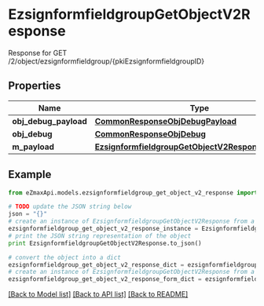 # EzsignformfieldgroupGetObjectV2Response

Response for GET /2/object/ezsignformfieldgroup/{pkiEzsignformfieldgroupID}

## Properties
Name | Type | Description | Notes
------------ | ------------- | ------------- | -------------
**obj_debug_payload** | [**CommonResponseObjDebugPayload**](CommonResponseObjDebugPayload.md) |  | 
**obj_debug** | [**CommonResponseObjDebug**](CommonResponseObjDebug.md) |  | [optional] 
**m_payload** | [**EzsignformfieldgroupGetObjectV2ResponseMPayload**](EzsignformfieldgroupGetObjectV2ResponseMPayload.md) |  | 

## Example

```python
from eZmaxApi.models.ezsignformfieldgroup_get_object_v2_response import EzsignformfieldgroupGetObjectV2Response

# TODO update the JSON string below
json = "{}"
# create an instance of EzsignformfieldgroupGetObjectV2Response from a JSON string
ezsignformfieldgroup_get_object_v2_response_instance = EzsignformfieldgroupGetObjectV2Response.from_json(json)
# print the JSON string representation of the object
print EzsignformfieldgroupGetObjectV2Response.to_json()

# convert the object into a dict
ezsignformfieldgroup_get_object_v2_response_dict = ezsignformfieldgroup_get_object_v2_response_instance.to_dict()
# create an instance of EzsignformfieldgroupGetObjectV2Response from a dict
ezsignformfieldgroup_get_object_v2_response_form_dict = ezsignformfieldgroup_get_object_v2_response.from_dict(ezsignformfieldgroup_get_object_v2_response_dict)
```
[[Back to Model list]](../README.md#documentation-for-models) [[Back to API list]](../README.md#documentation-for-api-endpoints) [[Back to README]](../README.md)


